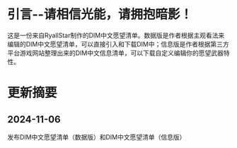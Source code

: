 # 引言--请相信光能，请拥抱暗影！
这是一份来自RyallStar制作的DIM中文愿望清单。数据版是作者根据主观看法来编辑的DIM中文愿望清单，可以直接引入和下载DIM中；信息版是作者根据第三方平台游戏网站整理出来的DIM中文信息清单，可以下载自定义编辑你的愿望武器特性。


# 更新摘要
## 2024-11-06
发布DIM中文愿望清单（数据版）和DIM中文愿望清单（信息版）
